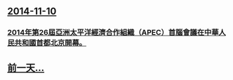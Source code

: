 ## [2014-11-10](/zh/news/2014/11/10/index.md)

### [ 2014年第26屆亞洲太平洋經濟合作組織（APEC）首腦會議在中華人民共和國首都北京開幕。](/zh/news/2014/11/10/2014年第26屆亞洲太平洋經濟合作組織-APEC-首腦會議在中華人民共和國首都北京開幕.md)
## [前一天...](/zh/news/2014/11/8/index.md)

